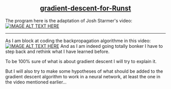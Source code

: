  <center><h2><ins> gradient-descent-for-Runst</ins></h2></center>

The program here is the adaptation of Josh Starmer's video:
[![IMAGE ALT TEXT HERE](https://img.youtube.com/vi/sDv4f4s2SB8&t/1.jpg)](https://www.youtube.com/watch?v=sDv4f4s2SB8&t)

___

As I am block at coding the backpropagation algorithme in this video:
[![IMAGE ALT TEXT HERE](https://img.youtube.com/vi/sDv4f4s2SB8&t/2.jpg)](https://www.youtube.com/watch?v=sDv4f4s2SB8&t)
And as I am indeed going totally bonker I have to step back and rethink what I have learned before.

To be 100% sure of what is about gradient descent I will try to explain it.

But I will also try to make some hypotheses of what should be added to the gradient descent algorithm to work in a neural network, at least the one in the video mentioned earlier...
